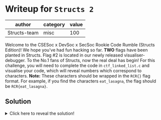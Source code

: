# Writeup for `Structs 2`

|    author    | category | value |
|--------------|----------|-------|
| Structs-team |   misc   |  100  |

Welcome to the CSESoc x DevSoc x SecSoc Rookie Code Rumble (Structs Edition)! We hope you've had fun hacking so far. **TWO** flags have been planted in Structs. Flag #2 is located in our newly released visualiser-debugger. 
To the No.1 fans of Structs, now the real deal has begin! 
For this challenge, you will need to complete the code in `ctf_linked_list.c` and visualise your code, which will reveal numbers which correspond to characters.
**Note:** These characters should be wrapped in the `RCR{}` flag format. For example, if you find the characters `eat_lasagna`, the flag should be `RCR{eat_lasagna}`.


## Solution

<details>
<summary>Click here to reveal the solution!</summary>

### The Big Idea

After completing and visualising the code, the user should get the following linked list: 
`99 -> 108 -> 105 -> 99 -> 107 -> 95 -> 109 -> 101`
After decoding from HTML numbers, it should read `click_me`. The final flag will be `RCR{click_me}`.

### Walkthrough

As above.

### Flag(s)

- `RCR{click_me}`

</details>
